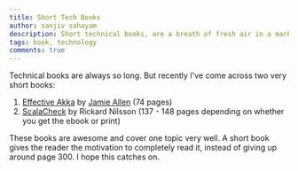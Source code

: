 ```yaml
---
title: Short Tech Books
author: sanjiv sahayam
description: Short technical books, are a breath of fresh air in a market full of giant tomes.
tags: book, technology
comments: true
---
```


Technical books are always so long. But recently I've come across two very short books:

1. [Effective Akka](http://www.amazon.com/Effective-Akka-Jamie-Allen/dp/1449360076) by [Jamie Allen](https://twitter.com/jamie_allen) (74 pages)
1. [ScalaCheck](http://www.artima.com/shop/scalacheck) by Rickard Nilsson (137 - 148 pages depending on whether you get the ebook or print)

These books are awesome and cover one topic very well. A short book gives the reader the motivation to completely read it, instead of giving up around page 300. I hope this catches on.
